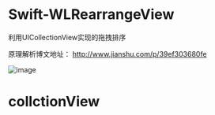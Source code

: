 # Swift-WLRearrangeView
利用UICollectionView实现的拖拽排序

原理解析博文地址：
http://www.jianshu.com/p/39ef303680fe

![image](https://raw.githubusercontent.com/wangliujiayou/Swift-dragLabel/master/Untitled.gif)


# collctionView
